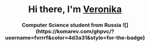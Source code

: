 <h1 align="center">Hi there, I'm <a href="https://github.com/fvrrrf" target="_blank">Veronika</a>
<h3 align="center">Computer Science student from Russia
  ![](https://komarev.com/ghpvc/?username=fvrrrf&color=4d3a31&style=for-the-badge)
